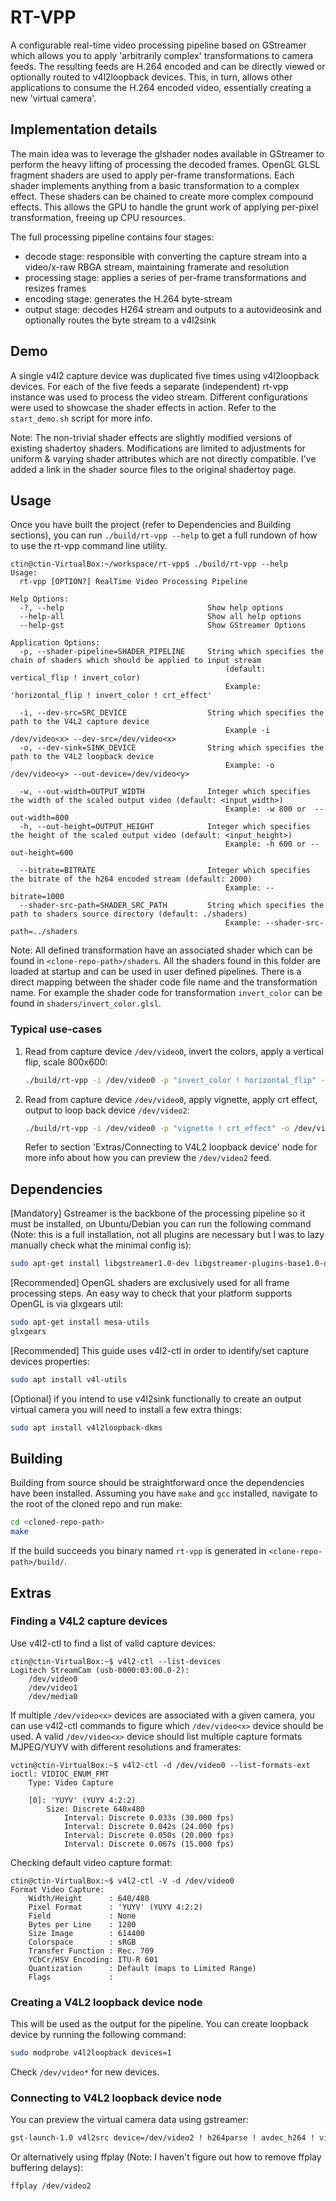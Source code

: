 # RT-VPP

A configurable real-time video processing pipeline based on GStreamer which allows you to apply 'arbitrarily complex' transformations to camera feeds. The resulting feeds are H.264 encoded and can be directly viewed or optionally routed to v4l2loopback devices. This, in turn, allows other applications to consume the H.264 encoded video, essentially creating a new 'virtual camera'.

## Implementation details

The main idea was to leverage the glshader nodes available in GStreamer to perform the heavy lifting of processing the decoded frames. OpenGL GLSL fragment shaders are used to apply per-frame transformations. Each shader implements anything from a basic transformation to a complex effect. These shaders can be chained to create more complex compound effects. This allows the GPU to handle the grunt work of applying per-pixel transformation, freeing up CPU resources.

The full processing pipeline contains four stages:

- decode stage: responsible with converting the capture stream into a video/x-raw RBGA stream, maintaining framerate and resolution
- processing stage: applies a series of per-frame transformations and resizes frames
- encoding stage: generates the H.264 byte-stream  
- output stage: decodes H264 stream and outputs to a autovideosink and optionally routes the byte stream to a v4l2sink

## Demo

A single v4l2 capture device was duplicated five times using v4l2loopback devices. For each of the five feeds a separate (independent) rt-vpp instance was used to process the video stream. Different configurations were used to showcase the shader effects in action. Refer to the `start_demo.sh` script for more info.

Note: The non-trivial shader effects are slightly modified versions of existing shadertoy shaders. Modifications are limited to adjustments for uniform & varying shader attributes which are not directly compatible. I've added a link in the shader source files to the original shadertoy page.

## Usage

Once you have built the project (refer to Dependencies and Building sections), you can run `./build/rt-vpp --help` to get a full rundown of how to use the rt-vpp command line utility.

```console_
ctin@ctin-VirtualBox:~/workspace/rt-vpp$ ./build/rt-vpp --help
Usage:
  rt-vpp [OPTION?] RealTime Video Processing Pipeline

Help Options:
  -?, --help                                Show help options
  --help-all                                Show all help options
  --help-gst                                Show GStreamer Options

Application Options:
  -p, --shader-pipeline=SHADER_PIPELINE     String which specifies the chain of shaders which should be applied to input stream
                                                (default: vertical_flip ! invert_color)
                                                Example: 'horizontal_flip ! invert_color ! crt_effect'

  -i, --dev-src=SRC_DEVICE                  String which specifies the path to the V4L2 capture device
                                                Example -i /dev/video<x> --dev-src=/dev/video<x>
  -o, --dev-sink=SINK_DEVICE                String which specifies the path to the V4L2 loopback device
                                                Example: -o /dev/video<y> --out-device=/dev/video<y>

  -w, --out-width=OUTPUT_WIDTH              Integer which specifies the width of the scaled output video (default: <input_width>)
                                                Example: -w 800 or  --out-width=800
  -h, --out-height=OUTPUT_HEIGHT            Integer which specifies the height of the scaled output video (default: <input_height>)
                                                Example: -h 600 or --out-height=600

  --bitrate=BITRATE                         Integer which specifies the bitrate of the h264 encoded stream (default: 2000)
                                                Example: --bitrate=1000
  --shader-src-path=SHADER_SRC_PATH         String which specifies the path to shaders source directory (default: ./shaders)
                                                Example: --shader-src-path=../shaders
```

Note: All defined transformation have an associated shader which can be found in `<clone-repo-path>/shaders`. All the shaders found in this folder are loaded at startup and can be used in user defined pipelines. There is a direct mapping between the shader code file name and the transformation name. For example the shader code for transformation `invert_color` can be found in `shaders/invert_color.glsl`.  

### Typical use-cases

1) Read from capture device `/dev/video0`, invert the colors, apply a vertical flip, scale 800x600:

    ```bash
    ./build/rt-vpp -i /dev/video0 -p "invert_color ! horizontal_flip" -w 800 -h 600
    ```

2) Read from capture device `/dev/video0`, apply vignette, apply crt effect, output to loop back device `/dev/video2`:

    ```bash
    ./build/rt-vpp -i /dev/video0 -p "vignette ! crt_effect" -o /dev/video2
    ```

    Refer to section 'Extras/Connecting to V4L2 loopback device' node for more info about how you can preview the `/dev/video2` feed.

## Dependencies

[Mandatory] Gstreamer is the backbone of the processing pipeline so it must be installed, on Ubuntu/Debian you can run the following command (Note: this is a full installation, not all plugins are necessary but I was to lazy manually check what the minimal config is):

```bash
sudo apt-get install libgstreamer1.0-dev libgstreamer-plugins-base1.0-dev libgstreamer-plugins-bad1.0-dev gstreamer1.0-plugins-base gstreamer1.0-plugins-good gstreamer1.0-plugins-bad gstreamer1.0-plugins-ugly gstreamer1.0-libav gstreamer1.0-tools gstreamer1.0-x gstreamer1.0-alsa gstreamer1.0-gl gstreamer1.0-gtk3 gstreamer1.0-qt5 gstreamer1.0-pulseaudio
```

[Recommended] OpenGL shaders are exclusively used for all frame processing steps. An easy way to check that your platform supports OpenGL is via glxgears util:

```bash
sudo apt-get install mesa-utils
glxgears 
```

[Recommended] This guide uses v4l2-ctl in order to identify/set capture devices properties:

```bash
sudo apt install v4l-utils
```

[Optional] if you intend to use v4l2sink functionally to create an output virtual camera you will need to install a few extra things:

```bash
sudo apt install v4l2loopback-dkms
```

## Building

Building from source should be straightforward once the dependencies have been installed. Assuming you have `make` and `gcc` installed, navigate to the root of the cloned repo and run make:

```bash
cd <cloned-repo-path>
make
```

If the build succeeds you binary named `rt-vpp` is generated in `<clone-repo-path>/build/`.

## Extras

### Finding a V4L2 capture devices

Use v4l2-ctl to find a list of valid capture devices:

```console
ctin@ctin-VirtualBox:~$ v4l2-ctl --list-devices
Logitech StreamCam (usb-0000:03:00.0-2):
    /dev/video0
    /dev/video1
    /dev/media0
```

If multiple `/dev/video<x>` devices are associated with a given camera, you can use v4l2-ctl commands to figure which `/dev/video<x>` device should be used.
A valid `/dev/video<x>` device should list multiple capture formats MJPEG/YUYV with different resolutions and framerates:

```console
vctin@ctin-VirtualBox:~$ v4l2-ctl -d /dev/video0 --list-formats-ext
ioctl: VIDIOC_ENUM_FMT
    Type: Video Capture

    [0]: 'YUYV' (YUYV 4:2:2)
        Size: Discrete 640x480
            Interval: Discrete 0.033s (30.000 fps)
            Interval: Discrete 0.042s (24.000 fps)
            Interval: Discrete 0.050s (20.000 fps)
            Interval: Discrete 0.067s (15.000 fps)
```

Checking default video capture format:

```console
ctin@ctin-VirtualBox:~$ v4l2-ctl -V -d /dev/video0
Format Video Capture:
    Width/Height      : 640/480
    Pixel Format      : 'YUYV' (YUYV 4:2:2)
    Field             : None
    Bytes per Line    : 1280
    Size Image        : 614400
    Colorspace        : sRGB
    Transfer Function : Rec. 709
    YCbCr/HSV Encoding: ITU-R 601
    Quantization      : Default (maps to Limited Range)
    Flags             : 
```

### Creating a V4L2 loopback device node

This will be used as the output for the pipeline. You can create loopback device by running the following command:

```bash
sudo modprobe v4l2loopback devices=1
```

Check `/dev/video*` for new devices.

### Connecting to V4L2 loopback device node

You can preview the virtual camera data using gstreamer:

```bash
gst-launch-1.0 v4l2src device=/dev/video2 ! h264parse ! avdec_h264 ! videoconvert ! autovideosink sync=false
```

Or alternatively using ffplay (Note: I haven't figure out how to remove ffplay buffering delays):

```bash
ffplay /dev/video2
```
